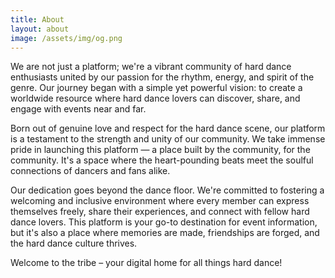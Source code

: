 ```yaml
---
title: About
layout: about
image: /assets/img/og.png
---
```


We are not just a platform; we're a vibrant community of hard dance enthusiasts united by our passion for the rhythm, energy, and spirit of the genre. Our journey began with a simple yet powerful vision: to create a worldwide resource where hard dance lovers can discover, share, and engage with events near and far.

Born out of genuine love and respect for the hard dance scene, our platform is a testament to the strength and unity of our community. We take immense pride in launching this platform — a place built by the community, for the community. It's a space where the heart-pounding beats meet the soulful connections of dancers and fans alike.

Our dedication goes beyond the dance floor. We're committed to fostering a welcoming and inclusive environment where every member can express themselves freely, share their experiences, and connect with fellow hard dance lovers. This platform is your go-to destination for event information, but it's also a place where memories are made, friendships are forged, and the hard dance culture thrives.

Welcome to the tribe – your digital home for all things hard dance!
